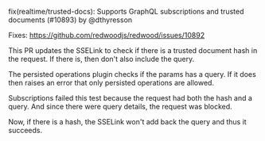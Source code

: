 fix(realtime/trusted-docs): Supports GraphQL subscriptions and trusted documents (#10893) by @dthyresson

Fixes: https://github.com/redwoodjs/redwood/issues/10892

This PR updates the SSELink to check if there is a trusted document hash in the request. If there is, then don't also include the query.

The persisted operations plugin checks if the params has a query. If it does then raises an error that only persisted operations are allowed.

Subscriptions failed this test because the request had both the hash and a query. And since there were query details, the request was blocked.

Now, if there is a hash, the SSELink won't add back the query and thus it succeeds.
